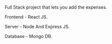 Full Stack project that lets you add the expenses. 

Frontend - React JS.

Server - Node And Express JS.

Database - Mongo DB.
